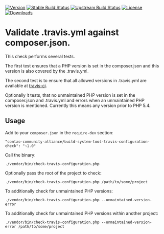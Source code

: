 [![Version](http://img.shields.io/packagist/v/contao-community-alliance/build-system-tool-travis-configuration-check.svg?style=flat-square)](https://packagist.org/packages/contao-community-alliance/build-system-tool-travis-configuration-check)
[![Stable Build Status](http://img.shields.io/travis/contao-community-alliance/build-system-tool-travis-configuration-check/master.svg?style=flat-square)](https://travis-ci.org/contao-community-alliance/build-system-tool-travis-configuration-check)
[![Upstream Build Status](http://img.shields.io/travis/contao-community-alliance/build-system-tool-travis-configuration-check/develop.svg?style=flat-square)](https://travis-ci.org/contao-community-alliance/build-system-tool-travis-configuration-check)
[![License](http://img.shields.io/packagist/l/contao-community-alliance/build-system-tool-travis-configuration-check.svg?style=flat-square)](https://github.com/contao-community-alliance/build-system-tool-travis-configuration-check/blob/master/LICENSE)
[![Downloads](http://img.shields.io/packagist/dt/contao-community-alliance/build-system-tool-travis-configuration-check.svg?style=flat-square)](https://packagist.org/packages/contao-community-alliance/build-system-tool-travis-configuration-check)

Validate .travis.yml against composer.json.
============================================

This check performs several tests.

The first test ensures that a PHP version is set in the composer.json and this version is also covered by the .travis.yml.

The second test is to ensure that all allowed versions in .travis.yml are available at 
[travis-ci](http://docs.travis-ci.com/user/ci-environment/#PHP-versions). 

Optionally it tests, that no unmaintained PHP version is set in the composer.json and .travis.yml and errors
when an unmaintained PHP version is mentioned. Currently this means any version prior to PHP 5.4.

Usage
-----

Add to your `composer.json` in the `require-dev` section:
```
"contao-community-alliance/build-system-tool-travis-configuration-check": "~1.0"
```

Call the binary:
```
./vendor/bin/check-travis-configuration.php
```

Optionally pass the root of the project to check:
```
./vendor/bin/check-travis-configuration.php /path/to/some/project
```

To additionally check for unmaintained PHP versions:
```
./vendor/bin/check-travis-configuration.php --unmaintained-version-error
```

To additionally check for unmaintained PHP versions within another project:
```
./vendor/bin/check-travis-configuration.php --unmaintained-version-error /path/to/some/project
```
